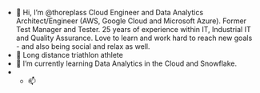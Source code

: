 - 👋 Hi, I’m @thoreplass
Cloud Engineer and Data Analytics Architect/Engineer (AWS, Google Cloud and Microsoft Azure). 
Former Test Manager and Tester. 25 years of experience within IT, Industrial IT and Quality Assurance. 
Love to learn and work hard to reach new goals - and also being social and relax as well.
- 👀 Long distance triathlon athlete
- 🌱 I’m currently learning Data Analytics in the Cloud and Snowflake.
- - 📫 

<!---
thoreplass/thoreplass is a ✨ special ✨ repository because its `README.md` (this file) appears on your GitHub profile.
You can click the Preview link to take a look at your changes.
--->
